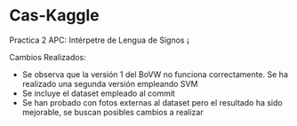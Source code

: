# Cas-Kaggle
Practica 2 APC: Intérpetre de Lengua de Signos
¡

Cambios Realizados:
- Se observa que la versión 1 del BoVW no funciona correctamente. Se ha realizado una segunda versión empleando SVM
- Se incluye el dataset empleado al commit
- Se han probado con fotos externas al dataset pero el resultado ha sido mejorable, se buscan posibles cambios a realizar

